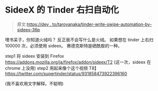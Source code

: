# SideeX 的 Tinder 右扫自动化

> 原文:[https://dev . to/taroyanaka/tinder-write-swipe-automation-by-sideex-36p](https://dev.to/taroyanaka/tinder-write-swipe-automation-by-sideex-36p)

嘿书呆子，你知道火绒吗？
反正我不会写什么是火绒。
如果想在 tinder 上右扫 100000 次，必须使用 sideex。
赛德克斯特是硒酰胺的一种。

step1
将 sideex 安装到 Firefox
https://addons.mozilla.org/ja/firefox/addon/sideex/T2
(这一次，sideex 在 chrome 上没用)
step2
用起来像个这个视频
T8】https://twitter.com/supertinder/status/931858473922396160

(我不喜欢用文字解释。不聪明)